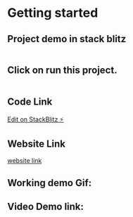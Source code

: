 # Getting started


## Project demo in stack blitz 
![]()

## Click on run this project.
![]()

## Code Link
[Edit on StackBlitz ⚡️](https://stackblitz.com/edit/firebase-gtk-web-checkpoint4-yyzdzr?file=index.html)

## Website Link
[website link](https://firebase-gtk-web-checkpoint4-yyzdzr.stackblitz.io/)


## Working demo Gif: 




## Video Demo link:

